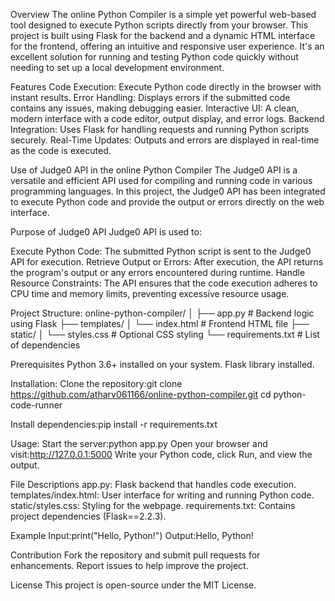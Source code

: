 Overview
The online Python Compiler is a simple yet powerful web-based tool designed to execute Python scripts directly from your browser.
This project is built using Flask for the backend and a dynamic HTML interface for the frontend, offering an intuitive and responsive user experience.
It's an excellent solution for running and testing Python code quickly without needing to set up a local development environment.

Features
Code Execution: Execute Python code directly in the browser with instant results.
Error Handling: Displays errors if the submitted code contains any issues, making debugging easier.
Interactive UI: A clean, modern interface with a code editor, output display, and error logs.
Backend Integration: Uses Flask for handling requests and running Python scripts securely.
Real-Time Updates: Outputs and errors are displayed in real-time as the code is executed.

Use of Judge0 API in the online Python Compiler
The Judge0 API is a versatile and efficient API used for compiling and running code in various programming languages. 
In this project, the Judge0 API has been integrated to execute Python code and provide the output or errors directly on the web interface.

Purpose of Judge0 API
Judge0 API is used to:

Execute Python Code: The submitted Python script is sent to the Judge0 API for execution.
Retrieve Output or Errors: After execution, the API returns the program's output or any errors encountered during runtime.
Handle Resource Constraints: The API ensures that the code execution adheres to CPU time and memory limits, preventing excessive resource usage.

Project Structure:
online-python-compiler/
│
├── app.py                # Backend logic using Flask
├── templates/
│   └── index.html        # Frontend HTML file
├── static/
│   └── styles.css        # Optional CSS styling
└── requirements.txt      # List of dependencies


Prerequisites
Python 3.6+ installed on your system.
Flask library installed.


Installation:
Clone the repository:git clone https://github.com/atharv061166/online-python-compiler.git
cd python-code-runner

Install dependencies:pip install -r requirements.txt

Usage:
Start the server:python app.py
Open your browser and visit:http://127.0.0.1:5000
Write your Python code, click Run, and view the output.

File Descriptions
app.py: Flask backend that handles code execution.
templates/index.html: User interface for writing and running Python code.
static/styles.css: Styling for the webpage.
requirements.txt: Contains project dependencies (Flask==2.2.3).

Example
Input:print("Hello, Python!")
Output:Hello, Python!

Contribution
Fork the repository and submit pull requests for enhancements.
Report issues to help improve the project.

License
This project is open-source under the MIT License.
